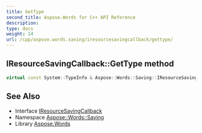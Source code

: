 ```yaml
---
title: GetType
second_title: Aspose.Words for C++ API Reference
description: 
type: docs
weight: 14
url: /cpp/aspose.words.saving/iresourcesavingcallback/gettype/
---
```

## IResourceSavingCallback::GetType method




```cpp
virtual const System::TypeInfo & Aspose::Words::Saving::IResourceSavingCallback::GetType() const override
```

## See Also

* Interface [IResourceSavingCallback](../)
* Namespace [Aspose::Words::Saving](../../)
* Library [Aspose.Words](../../../)

